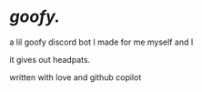# _goofy._

a lil goofy discord bot I made for me myself and I

it gives out headpats.

written with love and github copilot
